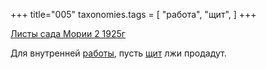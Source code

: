 +++
title="005"
taxonomies.tags = [
 "работа",
 "щит",
]
+++

[Листы сада Мории 2 1925г](/agni/1925)

Для внутренней [работы](/tags/работа), пусть [щит](/tags/щит) лжи продадут.   

